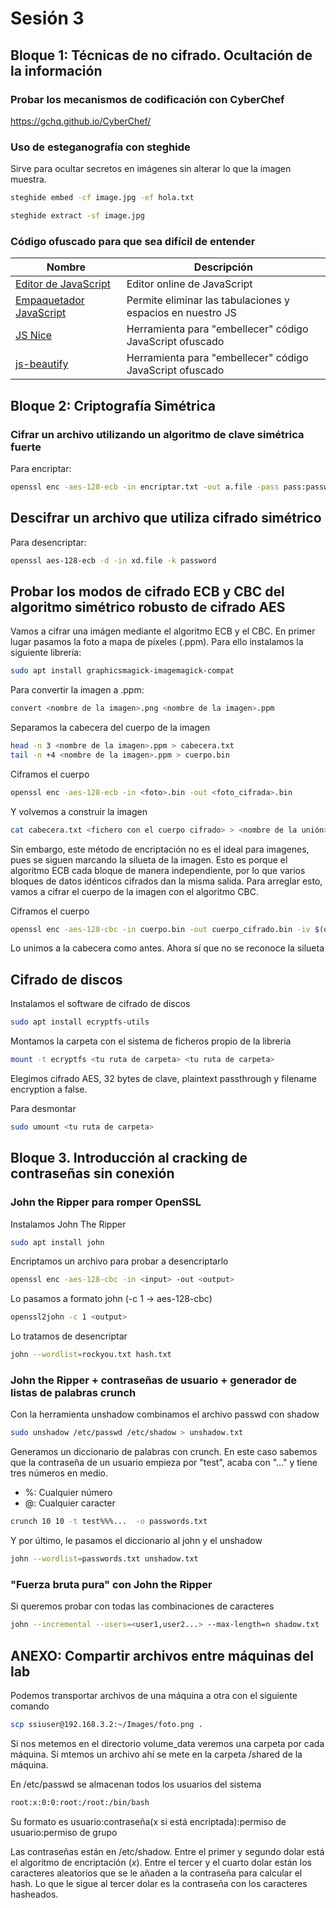 # Sesión 3

## Bloque 1: Técnicas de no cifrado. Ocultación de la información 

### Probar los mecanismos de codificación con CyberChef

https://gchq.github.io/CyberChef/

### Uso de esteganografía con steghide
Sirve para ocultar secretos en imágenes sin alterar lo que la imagen muestra.

```sh
steghide embed -cf image.jpg -ef hola.txt

steghide extract -sf image.jpg
```

### Código ofuscado para que sea difícil de entender
| Nombre                   | Descripción                                                                 |
|--------------------------|-----------------------------------------------------------------------------|
| [Editor de JavaScript](https://js.do)       | Editor online de JavaScript                                                   |
| [Empaquetador JavaScript](http://dean.edwards.name/packer/) | Permite eliminar las tabulaciones y espacios en nuestro JS                   |
| [JS Nice](http://jsnice.org/)                | Herramienta para "embellecer" código JavaScript ofuscado                     |
| [js-beautify](https://beautifier.io/)        | Herramienta para "embellecer" código JavaScript ofuscado                     |

## Bloque 2: Criptografía Simétrica

### Cifrar un archivo utilizando un algoritmo de clave simétrica fuerte

Para encriptar:
```sh
openssl enc -aes-128-ecb -in encriptar.txt -out a.file -pass pass:password
```

## Descifrar un archivo que utiliza cifrado simétrico

Para desencriptar:
```sh
openssl aes-128-ecb -d -in xd.file -k password
```

## Probar los modos de cifrado ECB y CBC del algoritmo simétrico robusto de cifrado AES
Vamos a cifrar una imágen mediante el algoritmo ECB y el CBC. En primer lugar pasamos la foto a mapa de píxeles (.ppm). Para ello instalamos la siguiente librería:
```sh
sudo apt install graphicsmagick-imagemagick-compat
```
Para convertir la imagen a .ppm:
```sh
convert <nombre de la imagen>.png <nombre de la imagen>.ppm
```

Separamos la cabecera del cuerpo de la imagen
```sh
head -n 3 <nombre de la imagen>.ppm > cabecera.txt
tail -n +4 <nombre de la imagen>.ppm > cuerpo.bin
```

Ciframos el cuerpo
```sh
openssl enc -aes-128-ecb -in <foto>.bin -out <foto_cifrada>.bin
```

Y volvemos a construir la imagen
```sh
cat cabecera.txt <fichero con el cuerpo cifrado> > <nombre de la unión>.ppm
```

Sin embargo, este método de encriptación no es el ideal para imagenes, pues se siguen marcando la silueta de la imagen. Esto es porque el algoritmo ECB cada bloque de manera independiente, por lo que varios bloques de datos idénticos cifrados dan la misma salida. Para arreglar esto, vamos a cifrar el cuerpo de la imagen con el algoritmo CBC.

Ciframos el cuerpo
```sh
openssl enc -aes-128-cbc -in cuerpo.bin -out cuerpo_cifrado.bin -iv $(openssl rand -hex 16)
```

Lo unimos a la cabecera como antes. Ahora sí que no se reconoce la silueta 

## Cifrado de discos
Instalamos el software de cifrado de discos
```sh
sudo apt install ecryptfs-utils
```
Montamos la carpeta con el sistema de ficheros propio de la librería 
```sh
mount -t ecryptfs <tu ruta de carpeta> <tu ruta de carpeta>
```
Elegimos cifrado AES, 32 bytes de clave, plaintext passthrough y filename encryption a false.

Para desmontar
```sh
sudo umount <tu ruta de carpeta>
```

## Bloque 3. Introducción al cracking de contraseñas sin conexión

### John the Ripper para romper OpenSSL

Instalamos John The Ripper
```sh
sudo apt install john
```
Encriptamos un archivo para probar a desencriptarlo
```sh
openssl enc -aes-128-cbc -in <input> -out <output>
```

Lo pasamos a formato john (-c 1 -> aes-128-cbc)
```sh
openssl2john -c 1 <output>
```

Lo tratamos de desencriptar
```sh
john --wordlist=rockyou.txt hash.txt
```

### John the Ripper + contraseñas de usuario + generador de listas de palabras crunch

Con la herramienta unshadow combinamos el archivo passwd con shadow
```sh
sudo unshadow /etc/passwd /etc/shadow > unshadow.txt
```

Generamos un diccionario de palabras con crunch. En este caso sabemos que la contraseña de un usuario empieza por "test", acaba con "..." y tiene tres números en medio. 
- %: Cualquier número
- @: Cualquier caracter
```sh
crunch 10 10 -t test%%%...  -o passwords.txt
```

Y por último, le pasamos el diccionario al john y el unshadow
```sh
john --wordlist=passwords.txt unshadow.txt
```

### "Fuerza bruta pura" con John the Ripper

Si queremos probar con todas las combinaciones de caracteres
```sh
john --incremental --users=<user1,user2...> --max-length=n shadow.txt
```

## ANEXO: Compartir archivos entre máquinas del lab
Podemos transportar archivos de una máquina a otra con el siguiente comando
```sh
scp ssiuser@192.168.3.2:~/Images/foto.png .
```

Si nos metemos en el directorio volume_data veremos una carpeta por cada máquina. Si mtemos un archivo ahí se mete en la carpeta /shared de la máquina.

En /etc/passwd se almacenan todos los usuarios del sistema
```sh
root:x:0:0:root:/root:/bin/bash
```
Su formato es usuario:contraseña(x si está encriptada):permiso de usuario:permiso de grupo

Las contraseñas están en /etc/shadow. Entre el primer y segundo dolar está el algoritmo de encriptación ($x$). Entre el tercer y el cuarto dolar están los caracteres aleatorios que se le añaden a la contraseña para calcular el hash. Lo que le sigue al tercer dolar es la contraseña con los caracteres hasheados.
